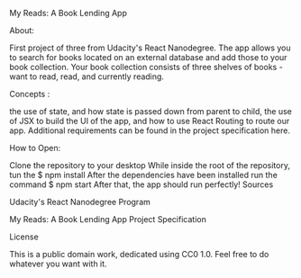 My Reads: A Book Lending App



About:

First project of three from Udacity's React Nanodegree. The app allows you to search for books located on an external database and add those to your book collection. Your book collection consists of three shelves of books - want to read, read, and currently reading.

Concepts :

the use of state, and how state is passed down from parent to child,
the use of JSX to build the UI of the app,
and how to use React Routing to route our app.
Additional requirements can be found in the project specification here.

How to Open:

Clone the repository to your desktop
While inside the root of the repository, tun the $ npm install
After the dependencies have been installed run the command $ npm start
After that, the app should run perfectly!
Sources

Udacity's React Nanodegree Program

My Reads: A Book Lending App Project Specification

License

This is a public domain work, dedicated using CC0 1.0. Feel free to do whatever you want with it.
